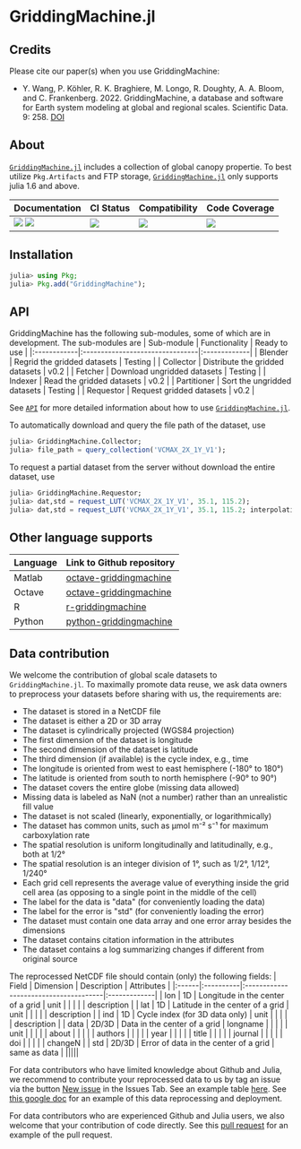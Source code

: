 # GriddingMachine.jl

<!-- Links and shortcuts -->
[gm-url]: https://github.com/CliMA/GriddingMachine.jl
[gm-api]: https://CliMA.github.io/GriddingMachine.jl/stable/API/

[dev-img]: https://img.shields.io/badge/docs-dev-blue.svg
[dev-url]: https://CliMA.github.io/GriddingMachine.jl/dev/

[rel-img]: https://img.shields.io/badge/docs-stable-blue.svg
[rel-url]: https://CliMA.github.io/GriddingMachine.jl/stable/

[st-img]: https://github.com/CliMA/GriddingMachine.jl/workflows/JuliaStable/badge.svg?branch=main
[st-url]: https://github.com/CliMA/GriddingMachine.jl/actions?query=branch%3A"main"++workflow%3A"JuliaStable"

[min-img]: https://github.com/CliMA/GriddingMachine.jl/workflows/Julia-1.6/badge.svg?branch=main
[min-url]: https://github.com/CliMA/GriddingMachine.jl/actions?query=branch%3A"main"++workflow%3A"Julia-1.6"

[cov-img]: https://codecov.io/gh/CliMA/GriddingMachine.jl/branch/main/graph/badge.svg
[cov-url]: https://codecov.io/gh/CliMA/GriddingMachine.jl


## Credits
Please cite our paper(s) when you use GriddingMachine:

- Y. Wang, P. Köhler, R. K. Braghiere, M. Longo, R. Doughty, A. A. Bloom, and C. Frankenberg. 2022.
  GriddingMachine, a database and software for Earth system modeling at global and regional scales.
  Scientific Data. 9: 258.
  [DOI](https://doi.org/10.1038/s41597-022-01346-x)


## About
[`GriddingMachine.jl`][gm-url] includes a collection of global canopy propertie. To best utilize `Pkg.Artifacts` and FTP storage, [`GriddingMachine.jl`][gm-url] only supports julia 1.6 and above.

| Documentation                                   | CI Status             | Compatibility           | Code Coverage           |
|:------------------------------------------------|:----------------------|:------------------------|:------------------------|
| [![][dev-img]][dev-url] [![][rel-img]][rel-url] | [![][st-img]][st-url] | [![][min-img]][min-url] | [![][cov-img]][cov-url] |


## Installation
```julia
julia> using Pkg;
julia> Pkg.add("GriddingMachine");
```


## API
GriddingMachine has the following sub-modules, some of which are in development. The sub-modules are
| Sub-module  | Functionality                   | Ready to use |
|:------------|:--------------------------------|:-------------|
| Blender     | Regrid the gridded datasets     | Testing      |
| Collector   | Distribute the gridded datasets | v0.2         |
| Fetcher     | Download ungridded datasets     | Testing      |
| Indexer     | Read the gridded datasets       | v0.2         |
| Partitioner | Sort the ungridded datasets     | Testing      |
| Requestor   | Request gridded datasets        | v0.2         |

See [`API`][gm-api] for more detailed information about how to use [`GriddingMachine.jl`][gm-url].

To automatically download and query the file path of the dataset, use
```julia
julia> GriddingMachine.Collector;
julia> file_path = query_collection('VCMAX_2X_1Y_V1');
```

To request a partial dataset from the server without download the entire dataset, use
```julia
julia> GriddingMachine.Requestor;
julia> dat,std = request_LUT('VCMAX_2X_1Y_V1', 35.1, 115.2);
julia> dat,std = request_LUT('VCMAX_2X_1Y_V1', 35.1, 115.2; interpolation=true);
```


## Other language supports
| Language | Link to Github repository                                                   |
|:---------|:----------------------------------------------------------------------------|
| Matlab   | [octave-griddingmachine](https://github.com/Yujie-W/octave-griddingmachine) |
| Octave   | [octave-griddingmachine](https://github.com/Yujie-W/octave-griddingmachine) |
| R        | [r-griddingmachine](https://github.com/Yujie-W/r-griddingmachine)           |
| Python   | [python-griddingmachine](https://github.com/Yujie-W/python-griddingmachine) |


## Data contribution
We welcome the contribution of global scale datasets to `GriddingMachine.jl`. To maximally promote data reuse, we ask data owners to preprocess your datasets before sharing with us, the requirements
    are:
- The dataset is stored in a NetCDF file
- The dataset is either a 2D or 3D array
- The dataset is cylindrically projected (WGS84 projection)
- The first dimension of the dataset is longitude
- The second dimension of the dataset is latitude
- The third dimension (if available) is the cycle index, e.g., time
- The longitude is oriented from west to east hemisphere (-180° to 180°)
- The latitude is oriented from south to north hemisphere (-90° to 90°)
- The dataset covers the entire globe (missing data allowed)
- Missing data is labeled as NaN (not a number) rather than an unrealistic fill value
- The dataset is not scaled (linearly, exponentially, or logarithmically)
- The dataset has common units, such as μmol m⁻² s⁻¹ for maximum carboxylation rate
- The spatial resolution is uniform longitudinally and latitudinally, e.g., both at 1/2°
- The spatial resolution is an integer division of 1°, such as 1/2°, 1/12°, 1/240°
- Each grid cell represents the average value of everything inside the grid cell area (as opposing to a single point in the middle of the cell)
- The label for the data is "data" (for conveniently loading the data)
- The label for the error is "std" (for conveniently loading the error)
- The dataset must contain one data array and one error array besides the dimensions
- The dataset contains citation information in the attributes
- The dataset contains a log summarizing changes if different from original source

The reprocessed NetCDF file should contain (only) the following fields:
| Field | Dimension | Description                           | Attributes   |
|:------|:----------|:--------------------------------------|:-------------|
| lon   | 1D        | Longitude in the center of a grid     | unit         |
|       |           |                                       | description  |
| lat   | 1D        | Latitude in the center of a grid      | unit         |
|       |           |                                       | description  |
| ind   | 1D        | Cycle index (for 3D data only)        | unit         |
|       |           |                                       | description  |
| data  | 2D/3D     | Data in the center of a grid          | longname     |
|       |           |                                       | unit         |
|       |           |                                       | about        |
|       |           |                                       | authors      |
|       |           |                                       | year         |
|       |           |                                       | title        |
|       |           |                                       | journal      |
|       |           |                                       | doi          |
|       |           |                                       | changeN      |
| std   | 2D/3D     | Error of data in the center of a grid | same as data |
|||||

For data contributors who have limited knowledge about Github and Julia, we recommend to contribute your reprocessed data to us by tag an issue via the button
    [New issue](https://github.com/CliMA/GriddingMachine.jl/issues) in the Issues Tab. See an example table [here](https://github.com/CliMA/GriddingMachine.jl/issues/62#issuecomment-1097063134). See
    [this google doc](https://docs.google.com/document/d/1Q1M9SZAG_domwy8Awe5iFNZRv53RDkNG29qVuQQFYG4/edit?usp=sharing) for an example of this data reprocessing and deployment.

For data contributors who are experienced Github and Julia users, we also welcome that your contribution of code directly. See this [pull request](https://github.com/CliMA/GriddingMachine.jl/pull/68)
    for an example of the pull request.
